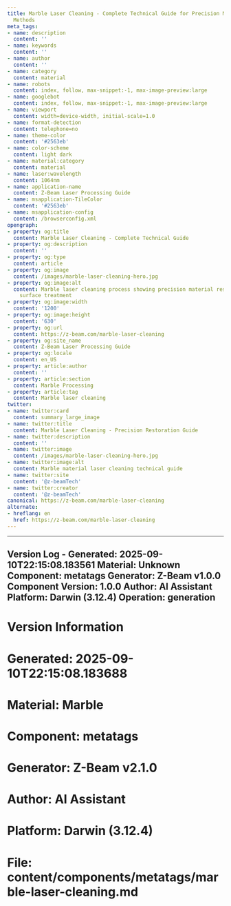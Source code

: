 ```yaml
---
title: Marble Laser Cleaning - Complete Technical Guide for Precision Material Restoration
  Methods
meta_tags:
- name: description
  content: ''
- name: keywords
  content: ''
- name: author
  content: ''
- name: category
  content: material
- name: robots
  content: index, follow, max-snippet:-1, max-image-preview:large
- name: googlebot
  content: index, follow, max-snippet:-1, max-image-preview:large
- name: viewport
  content: width=device-width, initial-scale=1.0
- name: format-detection
  content: telephone=no
- name: theme-color
  content: '#2563eb'
- name: color-scheme
  content: light dark
- name: material:category
  content: material
- name: laser:wavelength
  content: 1064nm
- name: application-name
  content: Z-Beam Laser Processing Guide
- name: msapplication-TileColor
  content: '#2563eb'
- name: msapplication-config
  content: /browserconfig.xml
opengraph:
- property: og:title
  content: Marble Laser Cleaning - Complete Technical Guide
- property: og:description
  content: ''
- property: og:type
  content: article
- property: og:image
  content: /images/marble-laser-cleaning-hero.jpg
- property: og:image:alt
  content: Marble laser cleaning process showing precision material restoration and
    surface treatment
- property: og:image:width
  content: '1200'
- property: og:image:height
  content: '630'
- property: og:url
  content: https://z-beam.com/marble-laser-cleaning
- property: og:site_name
  content: Z-Beam Laser Processing Guide
- property: og:locale
  content: en_US
- property: article:author
  content: ''
- property: article:section
  content: Marble Processing
- property: article:tag
  content: Marble laser cleaning
twitter:
- name: twitter:card
  content: summary_large_image
- name: twitter:title
  content: Marble Laser Cleaning - Precision Restoration Guide
- name: twitter:description
  content: ''
- name: twitter:image
  content: /images/marble-laser-cleaning-hero.jpg
- name: twitter:image:alt
  content: Marble material laser cleaning technical guide
- name: twitter:site
  content: '@z-beamTech'
- name: twitter:creator
  content: '@z-beamTech'
canonical: https://z-beam.com/marble-laser-cleaning
alternate:
- hreflang: en
  href: https://z-beam.com/marble-laser-cleaning
---
```


---
Version Log - Generated: 2025-09-10T22:15:08.183561
Material: Unknown
Component: metatags
Generator: Z-Beam v1.0.0
Component Version: 1.0.0
Author: AI Assistant
Platform: Darwin (3.12.4)
Operation: generation
---

# Version Information
# Generated: 2025-09-10T22:15:08.183688
# Material: Marble
# Component: metatags
# Generator: Z-Beam v2.1.0
# Author: AI Assistant
# Platform: Darwin (3.12.4)
# File: content/components/metatags/marble-laser-cleaning.md